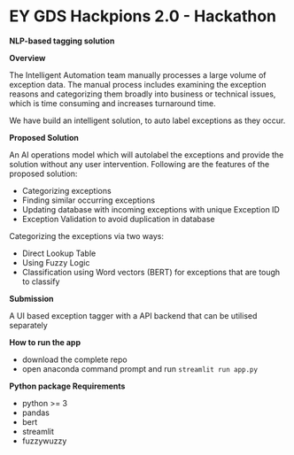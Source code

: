 # EY GDS Hackpions 2.0 - Hackathon

**NLP-based tagging solution**

**Overview**

The Intelligent Automation team manually processes a large volume of exception data. The manual process includes examining the exception reasons and categorizing them broadly into business or technical issues, which is time consuming and increases turnaround time. 

We have build an intelligent solution, to auto label exceptions as they occur.

**Proposed Solution**

An AI operations model which will autolabel the exceptions and provide the solution without any user intervention. Following are the features of the proposed solution:
- Categorizing exceptions
- Finding similar occurring exceptions
- Updating database with incoming exceptions with unique Exception ID
- Exception Validation to avoid duplication in database

Categorizing the exceptions via two ways:
- Direct Lookup Table
- Using Fuzzy Logic
- Classification using Word vectors (BERT) for exceptions that are tough to classify


**Submission**

A UI based exception tagger with a API backend that can be utilised separately

**How to run the app**
- download the complete repo
- open anaconda command prompt and run ```streamlit run app.py```

**Python package Requirements**
- python >= 3
- pandas
- bert
- streamlit
- fuzzywuzzy
